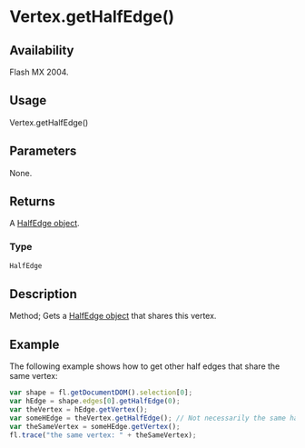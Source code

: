 # Vertex.getHalfEdge()

## Availability

Flash MX 2004.

## Usage

Vertex.getHalfEdge()

## Parameters

None.

## Returns

A [HalfEdge object](../HalfEdge_object/HalfEdge_summary.md).

### Type

```typescript
HalfEdge
```

## Description

Method; Gets a [HalfEdge object](../HalfEdge_object/HalfEdge_summary.md) that shares this vertex.

## Example

The following example shows how to get other half edges that share the same vertex:

```javascript
var shape = fl.getDocumentDOM().selection[0];
var hEdge = shape.edges[0].getHalfEdge(0);
var theVertex = hEdge.getVertex();
var someHEdge = theVertex.getHalfEdge(); // Not necessarily the same half edge 
var theSameVertex = someHEdge.getVertex();
fl.trace("the same vertex: " + theSameVertex);
```
